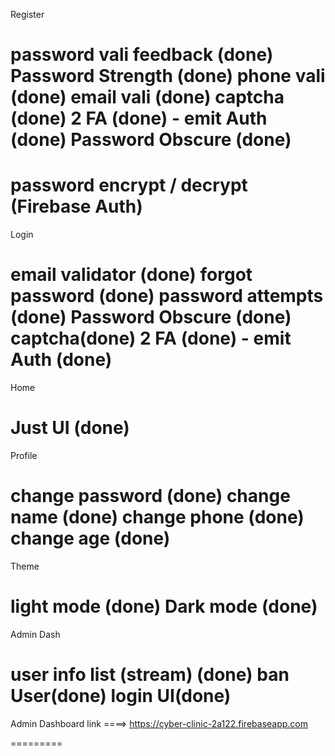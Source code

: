 Register

password vali feedback (done)
Password Strength (done)
phone vali (done)
email vali (done)
captcha (done)
2 FA (done) - emit Auth (done)
Password Obscure (done)
========

password encrypt / decrypt (Firebase Auth)
========

Login

email validator (done)
forgot password (done)
password attempts (done)
Password Obscure (done)
captcha(done)
2 FA (done) - emit Auth (done)
========

Home

Just UI (done)
=========

Profile

change password (done)
change name (done)
change phone (done)
change age (done)
=========

Theme

light mode (done)
Dark mode (done)
=========

Admin Dash

user info list (stream) (done)
ban User(done)
login UI(done)
=========

Admin Dashboard link ====> https://cyber-clinic-2a122.firebaseapp.com

=========
